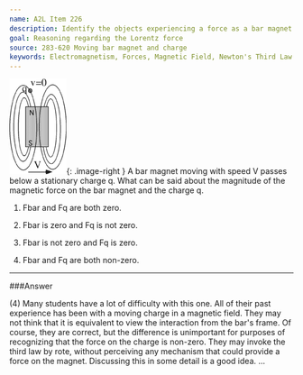 ```yaml
---
name: A2L Item 226
description: Identify the objects experiencing a force as a bar magnet moves past a point charge.
goal: Reasoning regarding the Lorentz force
source: 283-620 Moving bar magnet and charge
keywords: Electromagnetism, Forces, Magnetic Field, Newton's Third Law
---
```


![Item226_fig1.gif](../images/Item226_fig1.gif){: .image-right } A bar
magnet moving with speed V passes below a stationary charge q.  What can
be said about the magnitude of the magnetic force on the bar magnet and
the charge q.

1. Fbar and Fq are both zero.

2. Fbar is zero and Fq is not zero.

3. Fbar is not zero and Fq is zero.

4. Fbar and Fq are both non-zero.




<hr/>

###Answer

(4) Many students have a lot of difficulty with this one. All of their
past experience has been with a moving charge in a magnetic field. They
may not think that it is equivalent to view the interaction from the
bar's frame. Of course, they are correct, but the difference is
unimportant for purposes of recognizing that the force on the charge is
non-zero. They may invoke the third law by rote, without perceiving any
mechanism that could provide a force on the magnet. Discussing this in
some detail is a good idea. 
...
